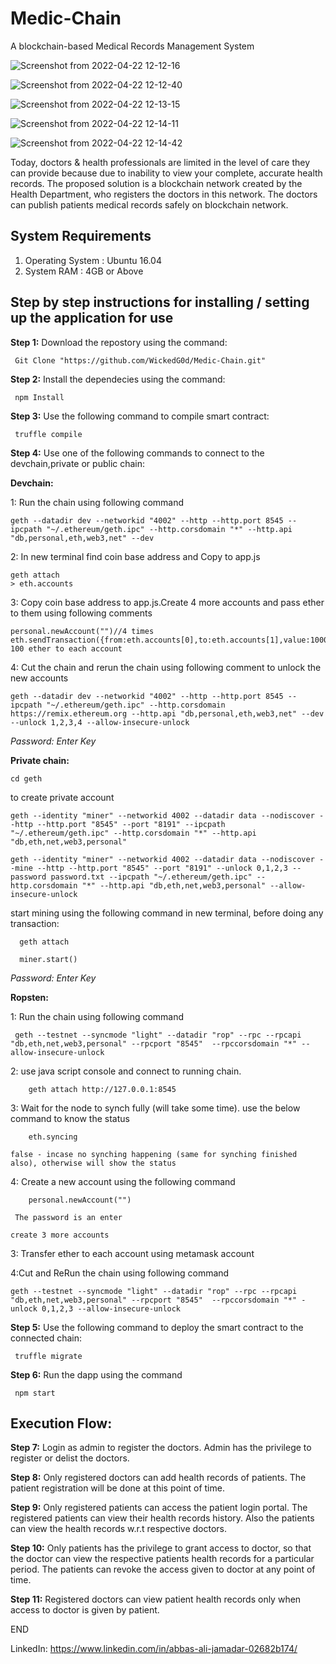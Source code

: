 # Medic-Chain
A blockchain-based Medical Records Management System

![Screenshot from 2022-04-22 12-12-16](https://user-images.githubusercontent.com/50737863/182576175-b508194b-265b-41a2-897d-9f9d7814b7e4.png)

![Screenshot from 2022-04-22 12-12-40](https://user-images.githubusercontent.com/50737863/182576193-e8db8b92-0b78-4ea7-b180-81b2d0870ff3.png)

![Screenshot from 2022-04-22 12-13-15](https://user-images.githubusercontent.com/50737863/182576236-c21e902a-f7bc-4848-9d46-36099ccaa205.png)

![Screenshot from 2022-04-22 12-14-11](https://user-images.githubusercontent.com/50737863/182576250-ed99cb4d-d9ef-4315-95da-fcdfa07000a3.png)

![Screenshot from 2022-04-22 12-14-42](https://user-images.githubusercontent.com/50737863/182576271-e996fed5-7d16-457e-8237-693b1c344ea9.png)


Today, doctors & health professionals are limited in the level of care they can provide because due to inability to view your complete, accurate health records. The proposed solution is a blockchain network created by the Health Department, who registers the doctors in this network. The doctors can publish patients medical records safely on blockchain network.


## System Requirements

1. Operating System : Ubuntu 16.04
2. System RAM : 4GB or Above

## Step by step instructions for installing / setting up the application for use

**Step 1:** Download the repostory using the command:  
```
 Git Clone "https://github.com/WickedG0d/Medic-Chain.git"
 ```
**Step 2:** Install the dependecies using the command: 
```
 npm Install  
 ```
**Step 3:** Use the following command to compile smart contract:  
```
 truffle compile  
 ```
**Step 4:** Use one of the following commands to connect to the devchain,private or public chain:  

**Devchain:**

1: Run the chain using following command
```
geth --datadir dev --networkid "4002" --http --http.port 8545 --ipcpath "~/.ethereum/geth.ipc" --http.corsdomain "*" --http.api "db,personal,eth,web3,net" --dev
```
2: In new terminal find coin base address and Copy to app.js
```
geth attach
> eth.accounts
```
3: Copy coin base address to app.js.Create 4 more accounts and pass ether to them using following comments
```
personal.newAccount("")//4 times
eth.sendTransaction({from:eth.accounts[0],to:eth.accounts[1],value:100000000000000000000})//pass 100 ether to each account
```
4: Cut the chain and rerun the chain using following comment to unlock the new accounts
```
geth --datadir dev --networkid "4002" --http --http.port 8545 --ipcpath "~/.ethereum/geth.ipc" --http.corsdomain https://remix.ethereum.org --http.api "db,personal,eth,web3,net" --dev --unlock 1,2,3,4 --allow-insecure-unlock
```
*Password: Enter Key*

**Private chain:** 
```
cd geth
```

to create private account
```
geth --identity "miner" --networkid 4002 --datadir data --nodiscover --http --http.port "8545" --port "8191" --ipcpath "~/.ethereum/geth.ipc" --http.corsdomain "*" --http.api "db,eth,net,web3,personal"
```

```
geth --identity "miner" --networkid 4002 --datadir data --nodiscover --mine --http --http.port "8545" --port "8191" --unlock 0,1,2,3 --password password.txt --ipcpath "~/.ethereum/geth.ipc" --http.corsdomain "*" --http.api "db,eth,net,web3,personal" --allow-insecure-unlock 
```

start mining using the following command in new terminal, before doing any transaction:  
```
  geth attach 

  miner.start()  
```
*Password: Enter Key*

**Ropsten:**  

1: Run the chain using following command
```
 geth --testnet --syncmode "light" --datadir "rop" --rpc --rpcapi "db,eth,net,web3,personal" --rpcport "8545"  --rpccorsdomain "*" --allow-insecure-unlock
```
2: use java script console and connect to running chain.
```
    geth attach http://127.0.0.1:8545
```
3: Wait for the node to synch fully (will take some time). use the below command to know the status
```
    eth.syncing
```
    false - incase no synching happening (same for synching finished also), otherwise will show the status

4: Create a new account using the following command
```
    personal.newAccount("")
```
     The password is an enter

    create 3 more accounts

3: Transfer ether to each account using metamask account

4:Cut and ReRun the chain using following command
```
geth --testnet --syncmode "light" --datadir "rop" --rpc --rpcapi "db,eth,net,web3,personal" --rpcport "8545"  --rpccorsdomain "*" -unlock 0,1,2,3 --allow-insecure-unlock
 ```
**Step 5:** Use the following command to deploy the smart contract to the connected chain: 
```
 truffle migrate  
 ```
**Step 6:** Run the dapp using the command  
```
 npm start  
```
## Execution Flow:

**Step 7:** Login as admin to register the doctors. Admin has the privilege to register or delist the doctors.

**Step 8:** Only registered doctors can add health records of patients. The patient registration will be done at this point of time.

**Step 9:** Only registered patients can access the patient login portal. The registered patients can view their health records history. Also the patients can view the health records w.r.t respective doctors.

**Step 10:** Only patients has the privilege to grant access to doctor, so that the doctor can view the respective patients health records for a particular period. The patients can revoke the access given to doctor at any point of time.

**Step 11:** Registered doctors can view patient health records only when access to doctor is given by patient.

END

LinkedIn: https://www.linkedin.com/in/abbas-ali-jamadar-02682b174/
